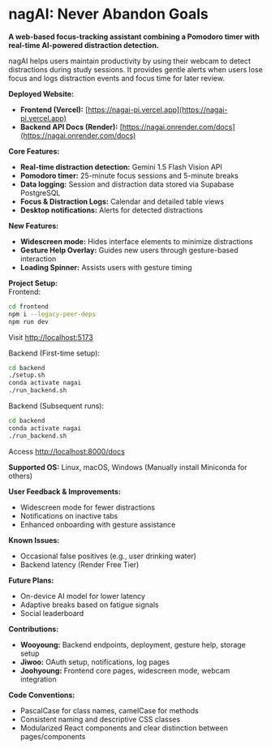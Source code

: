 # nagAI: Never Abandon Goals

**A web-based focus-tracking assistant combining a Pomodoro timer with real-time AI-powered distraction detection.**

nagAI helps users maintain productivity by using their webcam to detect distractions during study sessions. It provides gentle alerts when users lose focus and logs distraction events and focus time for later review.

**Deployed Website:**  
- **Frontend (Vercel):** [https://nagai-pi.vercel.app](https://nagai-pi.vercel.app)  
- **Backend API Docs (Render):** [https://nagai.onrender.com/docs](https://nagai.onrender.com/docs)

**Core Features:**  
- **Real-time distraction detection:** Gemini 1.5 Flash Vision API  
- **Pomodoro timer:** 25-minute focus sessions and 5-minute breaks  
- **Data logging:** Session and distraction data stored via Supabase PostgreSQL  
- **Focus & Distraction Logs:** Calendar and detailed table views  
- **Desktop notifications:** Alerts for detected distractions  

**New Features:**  
- **Widescreen mode:** Hides interface elements to minimize distractions  
- **Gesture Help Overlay:** Guides new users through gesture-based interaction  
- **Loading Spinner:** Assists users with gesture timing

**Project Setup:**  
Frontend:
```bash
cd frontend
npm i --legacy-peer-deps
npm run dev
```
Visit [http://localhost:5173](http://localhost:5173)

Backend (First-time setup):
```bash
cd backend
./setup.sh
conda activate nagai
./run_backend.sh
```

Backend (Subsequent runs):
```bash
cd backend
conda activate nagai
./run_backend.sh
```
Access [http://localhost:8000/docs](http://localhost:8000/docs)

**Supported OS:** Linux, macOS, Windows (Manually install Miniconda for others)

**User Feedback & Improvements:**  
- Widescreen mode for fewer distractions  
- Notifications on inactive tabs  
- Enhanced onboarding with gesture assistance

**Known Issues:**  
- Occasional false positives (e.g., user drinking water)  
- Backend latency (Render Free Tier)

**Future Plans:**  
- On-device AI model for lower latency  
- Adaptive breaks based on fatigue signals  
- Social leaderboard

**Contributions:**  
- **Wooyoung:** Backend endpoints, deployment, gesture help, storage setup  
- **Jiwoo:** OAuth setup, notifications, log pages  
- **Joohyoung:** Frontend core pages, widescreen mode, webcam integration

**Code Conventions:**  
- PascalCase for class names, camelCase for methods  
- Consistent naming and descriptive CSS classes  
- Modularized React components and clear distinction between pages/components

